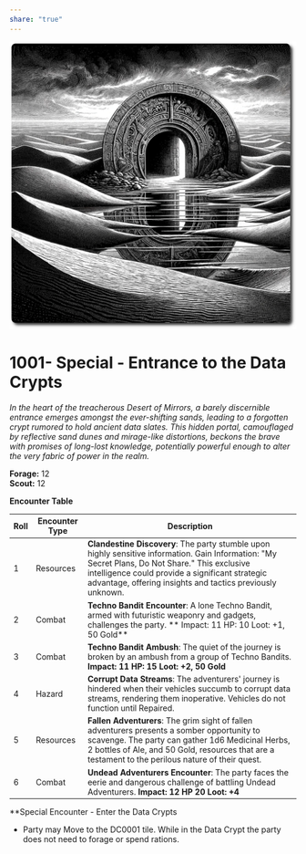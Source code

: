 ```yaml
---
share: "true"
---
```


![data-crypts](../data-crypts.png)  
  
# 1001- Special - Entrance to the Data Crypts  
  
*In the heart of the treacherous Desert of Mirrors, a barely discernible entrance emerges amongst the ever-shifting sands, leading to a forgotten crypt rumored to hold ancient data slates. This hidden portal, camouflaged by reflective sand dunes and mirage-like distortions, beckons the brave with promises of long-lost knowledge, potentially powerful enough to alter the very fabric of power in the realm.*
  
**Forage:** 12  
**Scout:** 12  
  
**Encounter Table**  

| Roll | Encounter Type | Description                                                                                                                                                                                                                                                       |
| ---- | -------------- | ----------------------------------------------------------------------------------------------------------------------------------------------------------------------------------------------------------------------------------------------------------------- |
| 1    | Resources      | **Clandestine Discovery**: The party stumble upon highly sensitive information. Gain Information: "My Secret Plans, Do Not Share." This exclusive intelligence could provide a significant strategic advantage, offering insights and tactics previously unknown. |
| 2    | Combat         | **Techno Bandit Encounter**: A lone Techno Bandit, armed with futuristic weaponry and gadgets, challenges the party.  ** Impact: 11 HP: 10 Loot: +1, 50 Gold**                                                                                                    |
| 3    | Combat         | **Techno Bandit Ambush**: The quiet of the journey is broken by an ambush from a group of Techno Bandits. **Impact: 11 HP: 15 Loot: +2, 50 Gold**                                                                                                                 |
| 4    | Hazard         | **Corrupt Data Streams**: The adventurers' journey is hindered when their vehicles succumb to corrupt data streams, rendering them inoperative. Vehicles do not function until Repaired.                                                                          |
| 5    | Resources      | **Fallen Adventurers**: The grim sight of fallen adventurers presents a somber opportunity to scavenge. The party can gather 1d6 Medicinal Herbs, 2 bottles of Ale, and 50 Gold, resources that are a testament to the perilous nature of their quest.            |
| 6    | Combat         | **Undead Adventurers Encounter**: The party faces the eerie and dangerous challenge of battling Undead Adventurers. **Impact: 12 HP 20 Loot: +4**                                                                                                                 |

**Special Encounter - Enter the Data Crypts  
  
- Party may Move to the DC0001 tile. While in the Data Crypt the party does not need to forage or spend rations.